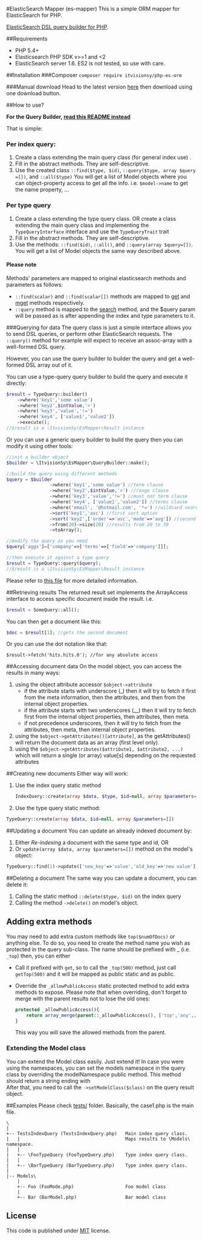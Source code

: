 #ElasticSearch Mapper (es-mapper)
This is a simple ORM mapper for ElasticSearch for PHP.

[ElasticSearch DSL query builder for PHP](./query_builder_README.md).

##Requirements
 - PHP 5.4+
 - Elasticsearch PHP SDK v>=1 and <2
 - ElasticSearch server 1.6. ES2 is not tested, so use with care.

##Installation
###Composer
```composer require itvisionsy/php-es-orm```

###Manual download
Head to the latest version [here](https://github.com/itvisionsy/php-es-mapper/releases/latest) then download using one download button.

##How to use?

**For the Query Builder, [read this README instead](./query_biulder_README.md)**

That is simple:

### Per index query:
 1. Create a class extending the main query class (for general index use) .
 1. Fill in the abstract methods. They are self-descriptive.
 1. Use the created class `::find($type, $id)`, `::query($type, array $query =[])`, and `::all($type)`
    You will get a list of Model objects where you can object-property access to get all the info.
    i.e. `$model->name` to get the name property, ...

### Per type query
 1. Create a class extending the type query class.
    OR create a class extending the main query class and implementing the `TypeQueryInterface` interface and use the `TypeQueryTrait` trait
 1. Fill in the abstract methods. They are self-descriptive.
 1. Use the methods: `::find($id)`, `::all()`, and `::query(array $query=[])`.
    You will get a list of Model objects the same way described above.

#### Please note
Methods' parameters are mapped to original elasticsearch methods and parameters as follows:
 * `::find(scalar)` and `::find(scalar[])` methods are mapped to [get](https://github.com/elastic/elasticsearch-php/blob/master/src/Elasticsearch/Client.php#L167) and [mget](https://github.com/elastic/elasticsearch-php/blob/master/src/Elasticsearch/Client.php#L671) methods respectively.
 * `::query` method is mapped to the [search](https://github.com/elastic/elasticsearch-php/blob/master/src/Elasticsearch/Client.php#L1002) method, and the $query param will be passed as is after appending the index and type parameters to it.

###Querying for data
The query class is just a simple interface allows you to send DSL queries, or perform other ElasticSearch requests.
The `::query()` method for example will expect to receive an assoc-array with a well-formed DSL query.

However, you can use the query builder to builder the query and get a well-formed DSL array out of it. 

You can use a type-query query builder to build the query and execute it directly:
```PHP
$result = TypeQuery::builder()
    ->where('key1','some value')
    ->where('key2',$intValue,'>')
    ->where('key3','value','!=')
    ->where('key4', ['value1','value2'])
    ->execute();
//$result is a \ItvisionSy\EsMapper\Result instance
```

Or you can use a generic query builder to build the query then you can modify it using other tools:
```PHP
//init a builder object
$builder = \ItvisionSy\EsMapper\QueryBuilder::make();

//build the query using different methods
$query = $builder
                ->where('key1','some value') //term clause
                ->where('key2',$intValue,'>') //range clause
                ->where('key3','value','!=') //must_not term clause
                ->where('key4', ['value1','value2']) //terms clause
                ->where('email', '@hotmail.com', '*=') //wildcard search for all @hotmail.com emails
                ->sort('key1','asc') //first sort option
                ->sort('key2',['order'=>'asc','mode'=>'avg']) //second sort option
                ->from(20)->size(20) //results from 20 to 39
                ->toArray();

//modify the query as you need
$query['aggs']=['company'=>['terms'=>['field'=>'company']]];

//then execute it against a type query
$result = TypeQuery::query($query);
//$result is a \ItvisionSy\EsMapper\Result instance
```

Please refer to [this file](./query_builder_README.md) for more detailed information.

##Retrieving results
The returned result set implements the ArrayAccess interface to access specific document inside the result. i.e.
```PHP
$result = SomeQuery::all();
```
You can then get a document like this:
```PHP
$doc = $result[1]; //gets the second document
```
Or you can use the dot notation like that:
```
$result->fetch('hits.hits.0'); //for any absolute access
```

##Accessing document data
On the model object, you can access the results in many ways:
 1. using the object attribute accessor `$object->attribute`
    - if the attribute starts with underscore (_) then it will try to fetch it first from the meta information, then the attributes, and then from the internal object properties.
    - if the attribute starts with two underscores (__) then it will try to fetch first from the internal object properties, then attributes, then meta.
    - if not precedence underscores, then it will try to fetch from the attributes, then meta, then internal object properties.
 1. using the `$object->getAttributes()[attribute]`, as the getAttributes() will return the document data as an array (first level only).
 1. using the `$object->getAttributes($attribute1, $attribute2, ...)` which will return a single (or array) value[s] depending on the requested attributes

##Creating new documents
Either way will work:
 1. Use the index query static method
    ```php
    IndexQuery::create(array $data, $type, $id=null, array $parameters=[])
    ```
    
 1. Use the type query static method:
   ```php
   TypeQuery::create(array $data, $id=null, array $parameters=[])
   ```

##Updating a document
You can update an already indexed document by:
 1. Either *Re-indexing* a document with the same type and id, OR
 1. Or `update(array $data, array $parameters=[])` method on the model's object:
   
   ```php
   TypeQuery::find(1)->update(['new_key'=>'value','old_key'=>'new value'],[]);
   ```

##Deleting a document
The same way you can update a document, you can delete it:
 1. Calling the static method `::delete($type, $id)` on the index query
 1. Calling the method `->delete()` on model's object.

## Adding extra methods
You may need to add extra custom methods like `top($numOfDocs)` or anything else.
To do so, you need to create the method name you wish as protected in the query sub-class. The name should be prefixed with _ (i.e. `_top`) then, you can either
 * Call it prefixed with `get`, so to call the `_top(500)` method, just call `getTop(500)` and it will be mapped as public static and as public. 
 * Override the `_allowPublicAccess` static protected method to add extra methods to expose. 
    Please note that when overriding, don't forget to merge with the parent results not to lose the old ones:
    ```PHP
    protected _allowPublicAccess(){
        return array_merge(parent::_allowPublicAccess(), ['top','any',...]);
    }
    ```

    This way you will save the allowed methods from the parent.

### Extending the Model class
You can extend the Model class easily. Just extend it!
In case you were using the namespaces, you can set the models namespace in the query class by overriding the modelNamespace public method. This method should return a string ending with \
After that, you need to call the `->setModelClass($class)` on the query result object.

##Examples
Please check [tests/](/tests) folder. Basically, the case1.php is the main file.

```
\
|
+-- TestsIndexQuery (TestsIndexQuery.php)   Main index query class.
|   |                                       Maps results to \Models\ namespace.
|   |
|   +-- \FooTypeQuery (FooTypeQuery.php)    Type index query class.
|   |
|   +-- \BarTypeQuery (BarTypeQuery.php)    Type index query class. 
|
|-- Models\
    |
    +-- Foo (FooMode.php)                   Foo model class
    |
    +-- Bar (BarModel.php)                  Bar model class
```

## License
This code is published under [MIT](LICENSE) license.